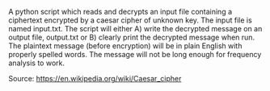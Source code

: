 A python script which reads and decrypts an input file containing a ciphertext encrypted by a caesar cipher of unknown key. The input file is named input.txt. The script will either A) write the decrypted message on an output file, output.txt or B) clearly print the decrypted message when run. The plaintext message (before encryption) will be in plain English with properly spelled words. The message will not be long enough for frequency analysis to work.

Source: https://en.wikipedia.org/wiki/Caesar_cipher
